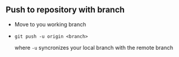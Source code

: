 ## Push to repository with branch
- Move to you working branch
- `git push -u origin <branch>`
   
   where `-u` syncronizes your local branch with the remote branch
